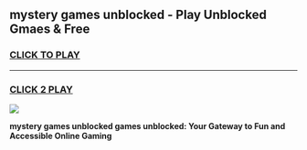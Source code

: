 
## mystery games unblocked - Play Unblocked Gmaes & Free
<h3>
<a href="https://premium.freeplayer.one?title=mystery_games_unblocked&ref=19F">CLICK TO PLAY</a></h3>
<hr>

<h3>
<a href="https://premium.freeplayer.one?title=mystery_games_unblocked&ref=19F">CLICK 2 PLAY</a>
  
</h3>

<a href="https://premium.freeplayer.one?title=mystery_games_unblocked&ref=19F/"><img src="https://clearcache.store/games.png"></a>


**mystery games unblocked games unblocked: Your Gateway to Fun and Accessible Online Gaming**
